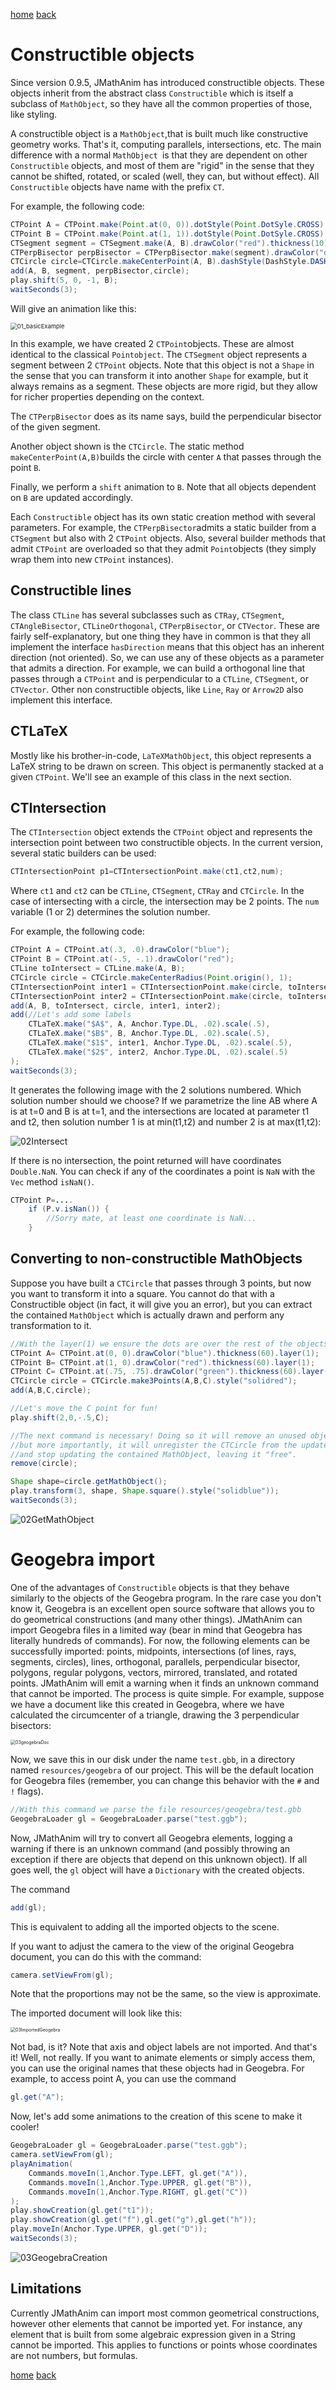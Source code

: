 [home](https://davidgutierrezrubio.github.io/jmathanim/) [back](../index.html)

# Constructible objects
Since version 0.9.5, JMathAnim has introduced constructible objects. These objects inherit from the abstract class `Constructible` which is itself a subclass of `MathObject`, so they have all the common properties of those, like styling.

A constructible object is a `MathObject`,that is built much like constructive geometry works. That's it, computing parallels, intersections, etc. The main difference with a normal `MathObject `is that they are dependent on other `Constructible` objects, and most of them are "rigid" in the sense that they cannot be shifted, rotated, or scaled (well, they can, but without effect). All `Constructible` objects have name with the prefix `CT`.

For example, the following code:

```java
CTPoint A = CTPoint.make(Point.at(0, 0)).dotStyle(Point.DotSyle.CROSS).drawColor("blue");
CTPoint B = CTPoint.make(Point.at(1, 1)).dotStyle(Point.DotSyle.CROSS).drawColor("blue");;
CTSegment segment = CTSegment.make(A, B).drawColor("red").thickness(10);
CTPerpBisector perpBisector = CTPerpBisector.make(segment).drawColor("darkgreen").thickness(10);
CTCircle circle=CTCircle.makeCenterPoint(A, B).dashStyle(DashStyle.DASHED).drawColor("gray");
add(A, B, segment, perpBisector,circle);
play.shift(5, 0, -1, B);
waitSeconds(3);
```

Will give an animation like this:

<img src="../06a_DealingWithPaths/01_basicExample.gif" alt="01_basicExample" style="zoom:67%;" />

In this example, we have created 2 `CTPoint`objects. These are almost identical to the classical `Pointobject`. The `CTSegment` object represents a segment between 2 `CTPoint` objects. Note that this object is not a `Shape` in the sense that you can transform it into another `Shape` for example, but it always remains as a segment. These objects are more rigid, but they allow for richer properties depending on the context.

The `CTPerpBisector` does as its name says, build the perpendicular bisector of the given segment.

Another object shown is the `CTCircle`. The static method `makeCenterPoint(A,B)`builds the circle with center `A` that passes through the point `B`.

Finally, we perform a `shift` animation to `B`. Note that all objects dependent on `B` are updated accordingly.

Each `Constructible` object has its own static creation method with several parameters. For example, the `CTPerpBisector`admits a static builder from a `CTSegment` but also with 2 `CTPoint` objects. Also, several builder methods that admit `CTPoint` are overloaded so that they admit `Point`objects (they simply wrap them into new `CTPoint` instances).

## Constructible lines

The class `CTLine` has several subclasses such as `CTRay`, `CTSegment`, `CTAngleBisector`, `CTLineOrthogonal`, `CTPerpBisector`, or `CTVector`. These are fairly self-explanatory, but one thing they have in common is that they all implement the interface `hasDirection` means that this object has an inherent direction (not oriented). So, we can use any of these objects as a parameter that admits a direction. For example, we can build a orthogonal line that passes through a `CTPoint` and is perpendicular to a `CTLine`, `CTSegment`, or `CTVector`. Other non constructible objects, like `Line`, `Ray` or `Arrow2D` also implement this interface.

## CTLaTeX

Mostly like his brother-in-code, `LaTeXMathObject`, this object represents a LaTeX string to be drawn on screen. This object is permanently stacked at a given `CTPoint`. We'll see an example of this class in the next section.

## CTIntersection

The `CTIntersection` object extends the `CTPoint` object and represents the intersection point between two constructible objects. In the current version, several static builders can be used:

```java
CTIntersectionPoint p1=CTIntersectionPoint.make(ct1,ct2,num);
```

Where `ct1` and `ct2` can be `CTLine`, `CTSegment`, `CTRay` and `CTCircle`. In the case of intersecting with a circle, the intersection may be 2 points. The `num` variable (1 or 2) determines the solution number.

For example, the following code:

```java
CTPoint A = CTPoint.at(.3, .0).drawColor("blue");
CTPoint B = CTPoint.at(-.5, -.1).drawColor("red");
CTLine toIntersect = CTLine.make(A, B);
CTCircle circle = CTCircle.makeCenterRadius(Point.origin(), 1);
CTIntersectionPoint inter1 = CTIntersectionPoint.make(circle, toIntersect, 1).drawColor("green");
CTIntersectionPoint inter2 = CTIntersectionPoint.make(circle, toIntersect, 2).drawColor("yellow");
add(A, B, toIntersect, circle, inter1, inter2);
add(//Let's add some labels
    CTLaTeX.make("$A$", A, Anchor.Type.DL, .02).scale(.5),
    CTLaTeX.make("$B$", B, Anchor.Type.DL, .02).scale(.5),
    CTLaTeX.make("$1$", inter1, Anchor.Type.DL, .02).scale(.5),
    CTLaTeX.make("$2$", inter2, Anchor.Type.DL, .02).scale(.5)
);
waitSeconds(3);
```

It generates the following image with the 2 solutions numbered. Which solution number should we choose? If we parametrize the line AB where A is at t=0 and B is at t=1, and the intersections are located at parameter t1 and t2, then solution number 1 is at min(t1,t2) and number 2 is at max(t1,t2):

<img src="02Intersect.png" alt="02Intersect"  />

If there is no intersection, the point returned will have coordinates `Double.NaN`. You can check if any of the coordinates a point is `NaN` with the `Vec` method `isNaN()`.

```java
CTPoint P=....
    if (P.v.isNan()) {
        //Sorry mate, at least one coordinate is NaN...
    }
```



## Converting to non-constructible MathObjects

Suppose you have built a `CTCircle` that passes through 3 points, but now you want to transform it into a square. You cannot do that with a Constructible object (in fact, it will give you an error), but you can extract the contained `MathObject` which is actually drawn and perform any transformation to it.

```java
//With the layer(1) we ensure the dots are over the rest of the objects
CTPoint A= CTPoint.at(0, 0).drawColor("blue").thickness(60).layer(1);
CTPoint B= CTPoint.at(1, 0).drawColor("red").thickness(60).layer(1);
CTPoint C= CTPoint.at(.75, .75).drawColor("green").thickness(60).layer(1);
CTCircle circle = CTCircle.make3Points(A,B,C).style("solidred");
add(A,B,C,circle);

//Let's move the C point for fun!
play.shift(2,0,-.5,C);

//The next command is necessary! Doing so it will remove an unused object from the scene
//but more importantly, it will unregister the CTCircle from the update queue 
//and stop updating the contained MathObject, leaving it "free".
remove(circle);

Shape shape=circle.getMathObject();
play.transform(3, shape, Shape.square().style("solidblue"));
waitSeconds(3);
```

![02GetMathObject](02GetMathObject.gif)



# Geogebra import

One of the advantages of `Constructible` objects is that they behave similarly to the objects of the Geogebra program. In the rare case you don't know it, Geogebra is an excellent open source software that allows you to do geometrical constructions (and many other things). JMathAnim can import Geogebra files in a limited way (bear in mind that Geogebra has literally hundreds of commands). For now, the following elements can be successfully imported: points, midpoints, intersections (of lines, rays, segments, circles), lines, orthogonal, parallels, perpendicular bisector, polygons, regular polygons, vectors, mirrored, translated, and rotated points. JMathAnim will emit a warning when it finds an unknown command that cannot be imported. The process is quite simple. For example, suppose we have a document like this created in Geogebra, where we have calculated the circumcenter of a triangle, drawing the 3 perpendicular bisectors:

<img src="03geogebraDoc.png" alt="03geogebraDoc" style="zoom:50%;" />

Now, we save this in our disk under the name `test.gbb`, in a directory named `resources/geogebra` of our project. This will be the default location for Geogebra files (remember, you can change this behavior with the `#` and `!`  flags). 

```java
//With this command we parse the file resources/geogebra/test.gbb
GeogebraLoader gl = GeogebraLoader.parse("test.ggb");
```

Now, JMathAnim will try to convert all Geogebra elements, logging a warning if there is an unknown command (and possibly throwing an exception if there are objects that depend on this unknown object). If all goes well, the `gl` object will have a `Dictionary` with the created objects.

The command

```java
add(gl);
```

This is equivalent to adding all the imported objects to the scene.

If you want to adjust the camera to the view of the original Geogebra document, you can do this with the command:

```java
camera.setViewFrom(gl);
```

Note that the proportions may not be the same, so the view is approximate.


The imported document will look like this:

<img src="03ImportedGeogebra.png" alt="03ImportedGeogebra" style="zoom:50%;" />

Not bad, is it? Note that axis and object labels are not imported. And that's it! Well, not really. If you want to animate elements or simply access them, you can use the original names that these objects had in Geogebra. For example, to access point A, you can use the command

```java
gl.get("A");
```
Now, let's add some animations to the creation of this scene to make it cooler!

```java
GeogebraLoader gl = GeogebraLoader.parse("test.ggb");
camera.setViewFrom(gl);
playAnimation(
    Commands.moveIn(1,Anchor.Type.LEFT, gl.get("A")),
    Commands.moveIn(1,Anchor.Type.UPPER, gl.get("B")),
    Commands.moveIn(1,Anchor.Type.RIGHT, gl.get("C"))
);
play.showCreation(gl.get("t1"));
play.showCreation(gl.get("f"),gl.get("g"),gl.get("h"));
play.moveIn(Anchor.Type.UPPER, gl.get("D"));
waitSeconds(3);
```

![03GeogebraCreation](03GeogebraCreation.gif)

## Limitations

Currently JMathAnim can import most common geometrical constructions, however other elements that cannot be imported yet. For instance, any element that is built from some algebraic expression given in a String cannot be imported. This applies to functions or points whose coordinates are not numbers, but formulas. 



[home](https://davidgutierrezrubio.github.io/jmathanim/) [back](../index.html)


